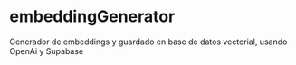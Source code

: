 # embeddingGenerator
Generador de embeddings y guardado en base de datos vectorial, usando OpenAi y Supabase
